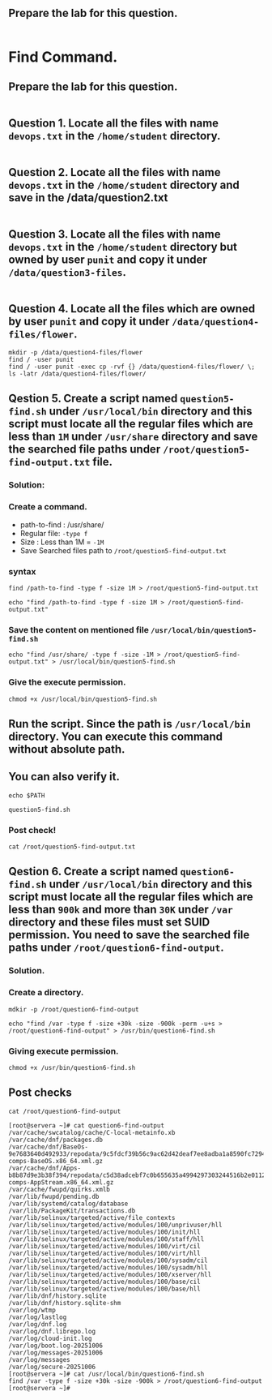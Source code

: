 ## Prepare the lab for this question.
```

```
# Find Command.


## Prepare the lab for this question.
```

```
## Question 1. Locate all the files with name `devops.txt` in the `/home/student` directory.
```

```

## Question 2. Locate all the files with name `devops.txt` in the `/home/student` directory and save in the /data/question2.txt
```

```

## Question 3. Locate all the files with name `devops.txt` in the `/home/student` directory but owned by user `punit` and copy it under `/data/question3-files`.
```

```

## Question 4. Locate all the files which are owned by user `punit` and copy it under `/data/question4-files/flower`.
```
mkdir -p /data/question4-files/flower 
find / -user punit 
find / -user punit -exec cp -rvf {} /data/question4-files/flower/ \;
ls -latr /data/question4-files/flower/

```

## Qestion 5. Create a script named `question5-find.sh` under `/usr/local/bin` directory and this script must locate all the regular files which are less than `1M` under `/usr/share` directory and save the searched file paths under `/root/question5-find-output.txt` file.

### Solution:
### Create a command.

- path-to-find : /usr/share/
- Regular file: `-type f`
- Size : Less than 1M = `-1M`
- Save Searched files path to `/root/question5-find-output.txt`

### syntax
```
find /path-to-find -type f -size 1M > /root/question5-find-output.txt
```

```
echo "find /path-to-find -type f -size 1M > /root/question5-find-output.txt"
```
### Save the content on mentioned file `/usr/local/bin/question5-find.sh`
```
echo "find /usr/share/ -type f -size -1M > /root/question5-find-output.txt" > /usr/local/bin/question5-find.sh
```
### Give the execute permission.
```
chmod +x /usr/local/bin/question5-find.sh
```
## Run the script. Since the path is `/usr/local/bin` directory. You can execute this command without absolute path. 
## You can also verify it.
```
echo $PATH
```
```
question5-find.sh
```
### Post check!
```
cat /root/question5-find-output.txt
```




## Qestion 6. Create a script named `question6-find.sh` under `/usr/local/bin` directory and this script must locate all the regular files which are less than `900k` and more than `30K` under `/var` directory and these files must set SUID permission. You need to save the searched file paths under `/root/question6-find-output`.


### Solution.

### Create a directory.
```
mdkir -p /root/question6-find-output
```

```
echo "find /var -type f -size +30k -size -900k -perm -u+s > /root/question6-find-output" > /usr/bin/question6-find.sh
```

### Giving execute permission.
```
chmod +x /usr/bin/question6-find.sh
```


## Post checks
```
cat /root/question6-find-output
```

```
[root@servera ~]# cat question6-find-output 
/var/cache/swcatalog/cache/C-local-metainfo.xb
/var/cache/dnf/packages.db
/var/cache/dnf/BaseOs-9e7683640d492933/repodata/9c5fdcf39b56c9ac62d42deaf7ee8adba1a8590fc7294da57b0cdd1e90d1b753-comps-BaseOS.x86_64.xml.gz
/var/cache/dnf/Apps-b8b87d9e3b38f394/repodata/c5d38adcebf7c0b655635a4994297303244516b2e01120811ca4e0d23330a036-comps-AppStream.x86_64.xml.gz
/var/cache/fwupd/quirks.xmlb
/var/lib/fwupd/pending.db
/var/lib/systemd/catalog/database
/var/lib/PackageKit/transactions.db
/var/lib/selinux/targeted/active/file_contexts
/var/lib/selinux/targeted/active/modules/100/unprivuser/hll
/var/lib/selinux/targeted/active/modules/100/init/hll
/var/lib/selinux/targeted/active/modules/100/staff/hll
/var/lib/selinux/targeted/active/modules/100/virt/cil
/var/lib/selinux/targeted/active/modules/100/virt/hll
/var/lib/selinux/targeted/active/modules/100/sysadm/cil
/var/lib/selinux/targeted/active/modules/100/sysadm/hll
/var/lib/selinux/targeted/active/modules/100/xserver/hll
/var/lib/selinux/targeted/active/modules/100/base/cil
/var/lib/selinux/targeted/active/modules/100/base/hll
/var/lib/dnf/history.sqlite
/var/lib/dnf/history.sqlite-shm
/var/log/wtmp
/var/log/lastlog
/var/log/dnf.log
/var/log/dnf.librepo.log
/var/log/cloud-init.log
/var/log/boot.log-20251006
/var/log/messages-20251006
/var/log/messages
/var/log/secure-20251006
[root@servera ~]# cat /usr/local/bin/question6-find.sh 
find /var -type f -size +30k -size -900k > /root/question6-find-output
[root@servera ~]# 
```

